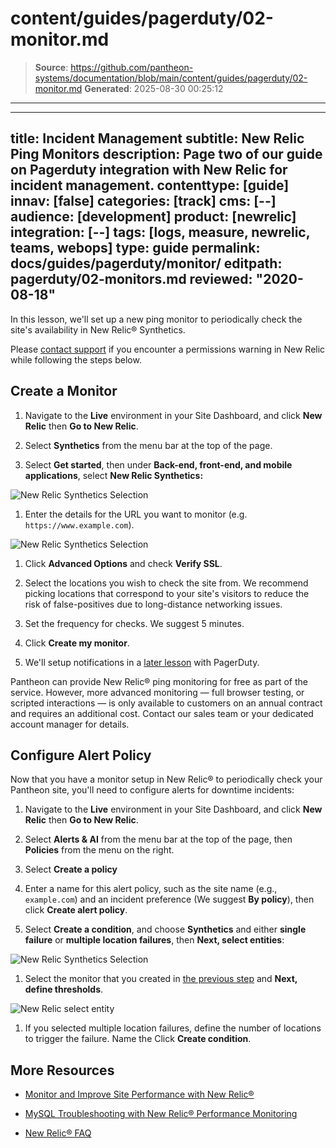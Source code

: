 # content/guides/pagerduty/02-monitor.md

> **Source**: https://github.com/pantheon-systems/documentation/blob/main/content/guides/pagerduty/02-monitor.md
> **Generated**: 2025-08-30 00:25:12

---

---
title: Incident Management
subtitle: New Relic Ping Monitors
description: Page two of our guide on Pagerduty integration with New Relic for incident management.
contenttype: [guide]
innav: [false]
categories: [track]
cms: [--]
audience: [development]
product: [newrelic]
integration: [--]
tags: [logs, measure, newrelic, teams, webops]
type: guide
permalink: docs/guides/pagerduty/monitor/
editpath: pagerduty/02-monitors.md
reviewed: "2020-08-18"
---
In this lesson, we'll set up a new ping monitor to periodically check the site's availability in New Relic&reg; Synthetics.

<Alert title="Note" type="info">

 Please [contact support](/guides/support/contact-support/) if you encounter a permissions warning in New Relic while following the steps below.

</Alert>

## Create a Monitor

1. Navigate to the **<Icon icon="wrench" /> Live** environment in your Site Dashboard, and click **<Icon icon="eye" /> New Relic** then **<Icon icon="externalLink" /> Go to New Relic**.

1. Select **Synthetics** from the menu bar at the top of the page.

1. Select **Get started**, then under **Back-end, front-end, and mobile applications**, select **New Relic Synthetics:**

  ![New Relic Synthetics Selection](../../../images/pagerduty/new-relic-synthetics-screen.png)

1. Enter the details for the URL you want to monitor (e.g. `https://www.example.com`).

  ![New Relic Synthetics Selection](../../../images/pagerduty/new-relic-create-monitor-screen.png)

1. Click **Advanced Options** and check **Verify SSL**.

1. Select the locations you wish to check the site from. We recommend picking locations that correspond to your site's visitors to reduce the risk of false-positives due to long-distance networking issues.

1. Set the frequency for checks. We suggest 5 minutes.

1. Click **Create my monitor**.

1. We'll setup notifications in a [later lesson](/guides/pagerduty/notify) with PagerDuty.

Pantheon can provide New Relic&reg; ping monitoring for free as part of the service. However, more advanced monitoring — full browser testing, or scripted interactions — is only available to customers on an annual contract and requires an additional cost. Contact our sales team or your dedicated account manager for details.

## Configure Alert Policy

Now that you have a monitor setup in New Relic&reg; to periodically check your Pantheon site, you'll need to configure alerts for downtime incidents:

1. Navigate to the **<Icon icon="wrench" /> Live** environment in your Site Dashboard, and click **<Icon icon="eye" /> New Relic** then **<Icon icon="externalLink" /> Go to New Relic**.

1. Select **Alerts & AI** from the menu bar at the top of the page, then **Policies** from the menu on the right.

1. Select **Create a policy**

1. Enter a name for this alert policy, such as the site name (e.g., `example.com`) and an incident preference (We suggest **By policy**), then click **Create alert policy**.

1. Select **Create a condition**, and choose **Synthetics** and either **single failure** or **multiple location failures**, then **Next, select entities**:

  ![New Relic Synthetics Selection](../../../images/pagerduty/new-relic-new-policy-condition-screen.png)

1. Select the monitor that you created in [the previous step](#create-a-monitor) and **Next, define thresholds**.

  ![New Relic select entity](../../../images/pagerduty/new-relic-policy-select-monitor.png)

1. If you selected multiple location failures, define the number of locations to trigger the failure. Name the Click **Create condition**.

<Partial file="monitor-alerts.md" />

## More Resources

- [Monitor and Improve Site Performance with New Relic&reg;](/guides/new-relic/monitor-new-relic)

- [MySQL Troubleshooting with New Relic&reg; Performance Monitoring](/guides/new-relic/debug-mysql-new-relic)

- [New Relic&reg; FAQ](/guides/new-relic/new-relic-faq)

